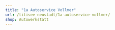 ```yaml
---
title: "1a Autoservice Vollmer"
url: /titisee-neustadt/1a-autoservice-vollmer/
shop: Autowerkstatt
---
```

